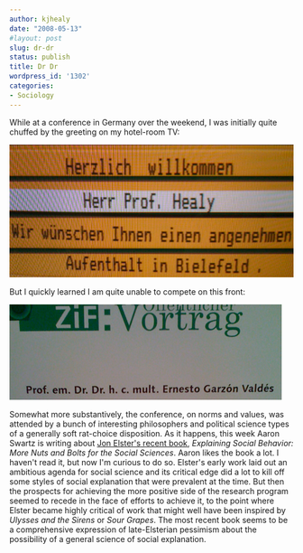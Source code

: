 ```yaml
---
author: kjhealy
date: "2008-05-13"
#layout: post
slug: dr-dr
status: publish
title: Dr Dr
wordpress_id: '1302'
categories:
- Sociology
---
```


While at a conference in Germany over the weekend, I was initially quite chuffed by the greeting on my hotel-room TV:

![image](herr-prof-healy.png)

But I quickly learned I am quite unable to compete on this front:

![image](valdes.png)

Somewhat more substantively, the conference, on norms and values, was attended by a bunch of interesting philosophers and political science types of a generally soft rat-choice disposition. As it happens, this week Aaron Swartz is writing about [Jon Elster's recent book](http://www.aaronsw.com/weblog/toolbox), *Explaining Social Behavior: More Nuts and Bolts for the Social Sciences*. Aaron likes the book a lot. I haven't read it, but now I'm curious to do so. Elster's early work laid out an ambitious agenda for social science and its critical edge did a lot to kill off some styles of social explanation that were prevalent at the time. But then the prospects for achieving the more positive side of the research program seemed to recede in the face of efforts to achieve it, to the point where Elster became highly critical of work that might well have been inspired by *Ulysses and the Sirens* or *Sour Grapes*. The most recent book seems to be a comprehensive expression of late-Elsterian pessimism about the possibility of a general science of social explanation.
